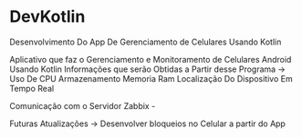 # DevKotlin
Desenvolvimento Do App De Gerenciamento de Celulares Usando Kotlin

Aplicativo que faz o Gerenciamento e Monitoramento de Celulares Android Usando Kotlin Informações que serão Obtidas a Partir desse Programa ->
Uso De CPU
Armazenamento
Memoria Ram
Localização Do Dispositivo Em Tempo Real

Comunicação com o Servidor Zabbix -

Futuras Atualizações -> Desenvolver bloqueios no Celular a partir do App
